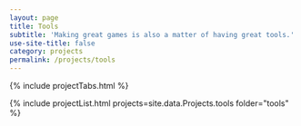 ```yaml
---
layout: page
title: Tools
subtitle: 'Making great games is also a matter of having great tools.'
use-site-title: false
category: projects
permalink: /projects/tools
---
```


{% include projectTabs.html %}

{% include projectList.html projects=site.data.Projects.tools folder="tools" %}
